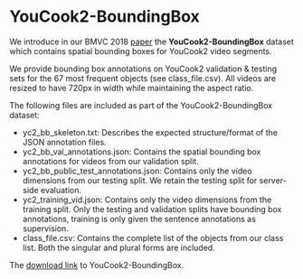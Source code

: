 # YouCook2-BoundingBox

We introduce in our BMVC 2018 [paper](http://bmvc2018.org/contents/papers/0070.pdf) the **YouCook2-BoundingBox** dataset which contains spatial bounding boxes for YouCook2 video segments.

We provide bounding box annotations on YouCook2 validation & testing sets for the 67 most frequent objects (see class_file.csv). All videos are resized to have 720px in width while maintaining the aspect ratio.

The following files are included as part of the YouCook2-BoundingBox dataset:
* yc2_bb_skeleton.txt: Describes the expected structure/format of the JSON annotation files.
* yc2_bb_val_annotations.json: Contains the spatial bounding box annotations for videos from our validation split.
* yc2_bb_public_test_annotations.json: Contains only the video dimensions from our testing split. We retain the testing split for server-side evaluation.
* yc2_training_vid.json: Contains only the video dimensions from the training split. Only the testing and validation splits have bounding box annotations, training is only given the sentence annotations as supervision.
* class_file.csv: Contains the complete list of the objects from our class list. Both the singular and plural forms are included.

The [download link](http://youcook2.eecs.umich.edu/download) to YouCook2-BoundingBox.
